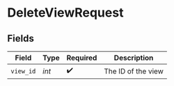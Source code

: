 # DeleteViewRequest


## Fields

| Field              | Type               | Required           | Description        |
| ------------------ | ------------------ | ------------------ | ------------------ |
| `view_id`          | *int*              | :heavy_check_mark: | The ID of the view |